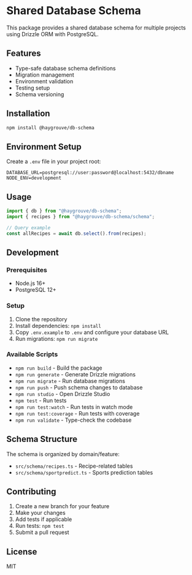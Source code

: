 # Shared Database Schema

This package provides a shared database schema for multiple projects using Drizzle ORM with PostgreSQL.

## Features

- Type-safe database schema definitions
- Migration management
- Environment validation
- Testing setup
- Schema versioning

## Installation

```bash
npm install @haygrouve/db-schema
```

## Environment Setup

Create a `.env` file in your project root:

```env
DATABASE_URL=postgresql://user:password@localhost:5432/dbname
NODE_ENV=development
```

## Usage

```typescript
import { db } from "@haygrouve/db-schema";
import { recipes } from "@haygrouve/db-schema/schema";

// Query example
const allRecipes = await db.select().from(recipes);
```

## Development

### Prerequisites

- Node.js 16+
- PostgreSQL 12+

### Setup

1. Clone the repository
2. Install dependencies: `npm install`
3. Copy `.env.example` to `.env` and configure your database URL
4. Run migrations: `npm run migrate`

### Available Scripts

- `npm run build` - Build the package
- `npm run generate` - Generate Drizzle migrations
- `npm run migrate` - Run database migrations
- `npm run push` - Push schema changes to database
- `npm run studio` - Open Drizzle Studio
- `npm test` - Run tests
- `npm run test:watch` - Run tests in watch mode
- `npm run test:coverage` - Run tests with coverage
- `npm run validate` - Type-check the codebase

## Schema Structure

The schema is organized by domain/feature:

- `src/schema/recipes.ts` - Recipe-related tables
- `src/schema/sportpredict.ts` - Sports prediction tables

## Contributing

1. Create a new branch for your feature
2. Make your changes
3. Add tests if applicable
4. Run tests: `npm test`
5. Submit a pull request

## License

MIT

```

```
